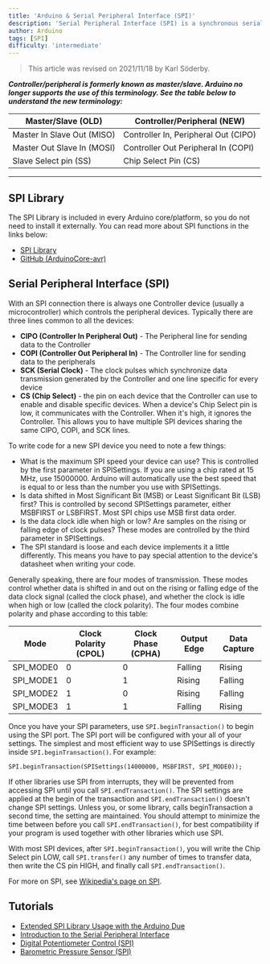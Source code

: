```yaml
---
title: 'Arduino & Serial Peripheral Interface (SPI)'
description: 'Serial Peripheral Interface (SPI) is a synchronous serial data protocol used by microcontrollers for communicating with one or more peripheral devices quickly over short distances.'
author: Arduino
tags: [SPI]
difficulty: 'intermediate'
---
```


>This article was revised on 2021/11/18 by Karl Söderby.

***Controller/peripheral is formerly known as master/slave. Arduino no longer supports the use of this terminology. See the table below to understand the new terminology:***

| Master/Slave (OLD)         | Controller/Peripheral (NEW)          |
| -------------------------- | ------------------------------------ |
| Master In Slave Out (MISO) | Controller In, Peripheral Out (CIPO) |
| Master Out Slave In (MOSI) | Controller Out Peripheral In (COPI)  |
| Slave Select pin (SS)      | Chip Select Pin (CS)                 |

---

## SPI Library

The SPI Library is included in every Arduino core/platform, so you do not need to install it externally. You can read more about SPI functions in the links below:

- [SPI Library](https://www.arduino.cc/en/reference/SPI)
- [GitHub (ArduinoCore-avr)](https://github.com/arduino/ArduinoCore-avr/tree/master/libraries/SPI)

## Serial Peripheral Interface (SPI)

With an SPI connection there is always one Controller device (usually a microcontroller) which controls the peripheral devices. Typically there are three lines common to all the devices:

- **CIPO (Controller In Peripheral Out)** - The Peripheral line for sending data to the Controller
- **COPI (Controller Out Peripheral In)** - The Controller line for sending data to the peripherals
- **SCK (Serial Clock)** - The clock pulses which synchronize data transmission generated by the Controller
and one line specific for every device
- **CS (Chip Select)** - the pin on each device that the Controller can use to enable and disable specific devices.
When a device's Chip Select pin is low, it communicates with the Controller. When it's high, it ignores the Controller. This allows you to have multiple SPI devices sharing the same CIPO, COPI, and SCK lines.

To write code for a new SPI device you need to note a few things:

- What is the maximum SPI speed your device can use? This is controlled by the first parameter in SPISettings. If you are using a chip rated at 15 MHz, use 15000000. Arduino will automatically use the best speed that is equal to or less than the number you use with SPISettings.
- Is data shifted in Most Significant Bit (MSB) or Least Significant Bit (LSB) first? This is controlled by second SPISettings parameter, either MSBFIRST or LSBFIRST. Most SPI chips use MSB first data order.
- Is the data clock idle when high or low? Are samples on the rising or falling edge of clock pulses? These modes are controlled by the third parameter in SPISettings.
- The SPI standard is loose and each device implements it a little differently. This means you have to pay special attention to the device's datasheet when writing your code.

Generally speaking, there are four modes of transmission. These modes control whether data is shifted in and out on the rising or falling edge of the data clock signal (called the clock phase), and whether the clock is idle when high or low (called the clock polarity). The four modes combine polarity and phase according to this table:

| Mode      | Clock Polarity (CPOL) | Clock Phase (CPHA) | Output Edge | Data Capture |
| --------- | --------------------- | ------------------ | ----------- | ------------ |
| SPI_MODE0 | 0                     | 0                  | Falling     | Rising       |
| SPI_MODE1 | 0                     | 1                  | Rising      | Falling      |
| SPI_MODE2 | 1                     | 0                  | Rising      | Falling      |
| SPI_MODE3 | 1                     | 1                  | Falling     | Rising       |

Once you have your SPI parameters, use `SPI.beginTransaction()` to begin using the SPI port. The SPI port will be configured with your all of your settings. The simplest and most efficient way to use SPISettings is directly inside `SPI.beginTransaction()`. For example:

```arduino
SPI.beginTransaction(SPISettings(14000000, MSBFIRST, SPI_MODE0));
```

If other libraries use SPI from interrupts, they will be prevented from accessing SPI until you call `SPI.endTransaction()`. The SPI settings are applied at the begin of the transaction and `SPI.endTransaction()` doesn't change SPI settings. Unless you, or some library, calls beginTransaction a second time, the setting are maintained. You should attempt to minimize the time between before you call `SPI.endTransaction()`, for best compatibility if your program is used together with other libraries which use SPI.

With most SPI devices, after `SPI.beginTransaction()`, you will write the Chip Select pin LOW, call `SPI.transfer()` any number of times to transfer data, then write the CS pin HIGH, and finally call `SPI.endTransaction()`.

For more on SPI, see [Wikipedia's page on SPI](http://en.wikipedia.org/wiki/Serial_Peripheral_Interface_Bus#Mode_Numbers).

## Tutorials

- [Extended SPI Library Usage with the Arduino Due](/tutorials/due/due-extended-spi)
- [Introduction to the Serial Peripheral Interface](/tutorials/generic/introduction-to-the-serial-peripheral-interface)
- [Digital Potentiometer Control (SPI)](/tutorials/communication/DigitalPotControl)
- [Barometric Pressure Sensor (SPI)](/tutorials/communication/BarometricPressureSensor)
